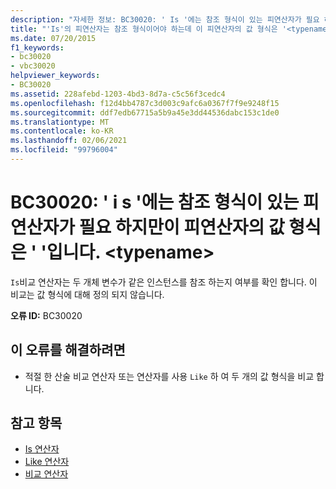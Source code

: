 ```yaml
---
description: "자세한 정보: BC30020: ' Is '에는 참조 형식이 있는 피연산자가 필요 하지만이 피연산자의 값 형식은 '입니다.<typename>"
title: "'Is'의 피연산자는 참조 형식이어야 하는데 이 피연산자의 값 형식은 '<typename>'입니다."
ms.date: 07/20/2015
f1_keywords:
- bc30020
- vbc30020
helpviewer_keywords:
- BC30020
ms.assetid: 228afebd-1203-4bd3-8d7a-c5c56f3cedc4
ms.openlocfilehash: f12d4bb4787c3d003c9afc6a0367f7f9e9248f15
ms.sourcegitcommit: ddf7edb67715a5b9a45e3dd44536dabc153c1de0
ms.translationtype: MT
ms.contentlocale: ko-KR
ms.lasthandoff: 02/06/2021
ms.locfileid: "99796004"
---
```

# <a name="bc30020-is-requires-operands-that-have-reference-types-but-this-operand-has-the-value-type-typename"></a>BC30020: ' i s '에는 참조 형식이 있는 피연산자가 필요 하지만이 피연산자의 값 형식은 ' '입니다. \<typename>

`Is`비교 연산자는 두 개체 변수가 같은 인스턴스를 참조 하는지 여부를 확인 합니다. 이 비교는 값 형식에 대해 정의 되지 않습니다.

 **오류 ID:** BC30020

## <a name="to-correct-this-error"></a>이 오류를 해결하려면

- 적절 한 산술 비교 연산자 또는 연산자를 사용 `Like` 하 여 두 개의 값 형식을 비교 합니다.

## <a name="see-also"></a>참고 항목

- [Is 연산자](../operators/is-operator.md)
- [Like 연산자](../operators/like-operator.md)
- [비교 연산자](../operators/comparison-operators.md)
